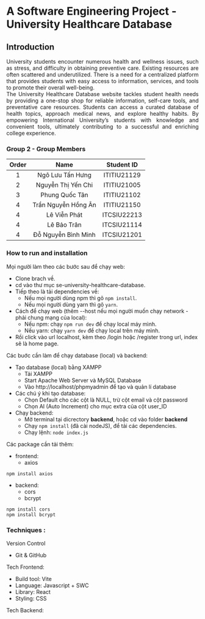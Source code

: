 # A Software Engineering Project - University Healthcare Database

## Introduction

<div style = "text-align: justify">
University students encounter numerous health and wellness issues, such as stress, and difficulty in obtaining preventive care. Existing resources are often scattered and underutilized. There is a need for a centralized platform that provides students with easy access to information, services, and tools to promote their overall well-being.
<br />
The University Healthcare Database website tackles student health needs by providing a one-stop shop for reliable information, self-care tools, and preventative care resources. Students can access a curated database of health topics, approach medical news, and explore healthy habits. By empowering International University’s students with knowledge and convenient tools, ultimately contributing to a successful and enriching college experience.
</div>

### Group 2 - Group Members

| Order |        Name         | Student ID  |
| :---: | :-----------------: | :---------: |
|   1   |  Ngô Lưu Tấn Hưng   | ITITIU21129 |
|   2   | Nguyễn Thị Yến Chi  | ITITIU21005 |
|   3   |   Phung Quốc Tân    | ITITIU21102 |
|   4   | Trần Nguyễn Hồng Ân | ITITIU21150 |
|   4   |    Lê Viễn Phát     | ITCSIU22213 |
|   4   |     Lê Bảo Trân     | ITCSIU21114 |
|   4   | Đỗ Nguyễn Bình Minh | ITCSIU21201 |

### How to run and installation

Mọi người làm theo các bước sau để chạy web:

- Clone brach về.
- cd vào thư mục se-university-healthcare-database.
- Tiếp theo là tải dependencies về:
  - Nếu mọi người dùng npm thì gõ <code>npm install</code>.
  - Nếu mọi người dùng yarn thì gõ <code>yarn</code>.
- Cách để chạy web (thêm --host nếu mọi người muốn chạy network - phải chung mạng của local):
  - Nếu npm: chạy <code>npm run dev</code> để chạy local máy mình.
  - Nếu yarn: chạy <code>yarn dev</code> để chạy local trên máy mình.
- Rồi click vào url localhost, kèm theo /login hoặc /register trong url, index sẽ là home page.

Các buớc cần làm để chạy database (local) và backend:

- Tạo database (local) bằng XAMPP
  - Tải XAMPP
  - Start Apache Web Server và MySQL Database
  - Vào http://localhost/phpmyadmin để tạo và quản lí database
- Các chú ý khi tạo database:
  - Chọn Default cho các cột là NULL, trừ cột email và cột password
  - Chọn AI (Auto Increment) cho mục extra của cột user_ID
- Chạy backend:
  - Mở terminal tại dicrectory **backend**, hoặc cd vào folder **backend**
  - Chạy <code>npm install</code> (đã cài nodeJS), để tải các dependencies.
  - Chạy lệnh: <code>node index.js</code>

Các package cần tải thêm:

- frontend:
  - axios

```
npm install axios
```

- backend:
  - cors
  - bcrypt

```
npm install cors
npm install bcrypt
```

### Techniques :

Version Control

- Git & GitHub

Tech Frontend:

- Build tool: Vite
- Language: Javascript + SWC
- Library: React
- Styling: CSS

Tech Backend:
